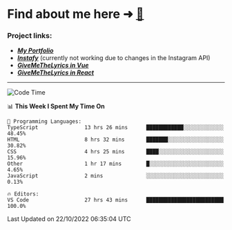 # Find about me here ➜ [🧑](https://pauabella.dev)

### Project links:
- ***[My Portfolio](https://pauabella.dev)***
- ***[Instafy](https://instafy.me)*** (currently not working due to changes in the Instagram API)
- ***[GiveMeTheLyrics in Vue](https://lyrics.pauabella.dev)***
- ***[GiveMeTheLyrics in React](https://pauabella.dev/GiveMeTheLyrics)***

---
<!--START_SECTION:waka-->
![Code Time](http://img.shields.io/badge/Code%20Time-1%2C577%20hrs%2053%20mins-blue)

📊 **This Week I Spent My Time On** 

```text
💬 Programming Languages: 
TypeScript               13 hrs 26 mins      ████████████░░░░░░░░░░░░░   48.45% 
HTML                     8 hrs 32 mins       ███████░░░░░░░░░░░░░░░░░░   30.82% 
CSS                      4 hrs 25 mins       ████░░░░░░░░░░░░░░░░░░░░░   15.96% 
Other                    1 hr 17 mins        █░░░░░░░░░░░░░░░░░░░░░░░░   4.65% 
JavaScript               2 mins              ░░░░░░░░░░░░░░░░░░░░░░░░░   0.13%

🔥 Editors: 
VS Code                  27 hrs 43 mins      █████████████████████████   100.0%

```


 Last Updated on 22/10/2022 06:35:04 UTC
<!--END_SECTION:waka-->
